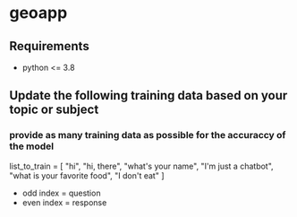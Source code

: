 # geoapp
## Requirements
- python <= 3.8

## Update the following training data based on your topic or subject
### provide as many training data as possible for the accuraccy of the model
list_to_train = [
    "hi",
    "hi, there",
    "what's your name",
    "I'm just a chatbot",
    "what is your favorite food",
    "I don't eat"
]
- odd index = question
- even index = response
  
